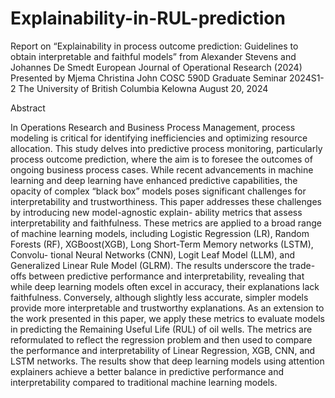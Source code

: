 # Explainability-in-RUL-prediction


Report on
“Explainability in process outcome prediction: Guidelines
to obtain interpretable and faithful models”
from
Alexander Stevens and Johannes De Smedt
European Journal of Operational Research (2024)
Presented by Mjema Christina John
COSC 590D Graduate Seminar
2024S1-2
The University of British Columbia
Kelowna
August 20, 2024


Abstract

In Operations Research and Business Process Management, process modeling is
critical for identifying inefficiencies and optimizing resource allocation. This study
delves into predictive process monitoring, particularly process outcome prediction,
where the aim is to foresee the outcomes of ongoing business process cases. While
recent advancements in machine learning and deep learning have enhanced predictive
capabilities, the opacity of complex “black box” models poses significant challenges for
interpretability and trustworthiness.
This paper addresses these challenges by introducing new model-agnostic explain-
ability metrics that assess interpretability and faithfulness. These metrics are applied to
a broad range of machine learning models, including Logistic Regression (LR), Random
Forests (RF), XGBoost(XGB), Long Short-Term Memory networks (LSTM), Convolu-
tional Neural Networks (CNN), Logit Leaf Model (LLM), and Generalized Linear Rule
Model (GLRM). The results underscore the trade-offs between predictive performance
and interpretability, revealing that while deep learning models often excel in accuracy,
their explanations lack faithfulness. Conversely, although slightly less accurate, simpler
models provide more interpretable and trustworthy explanations.
As an extension to the work presented in this paper, we apply these metrics to
evaluate models in predicting the Remaining Useful Life (RUL) of oil wells. The
metrics are reformulated to reflect the regression problem and then used to compare the
performance and interpretability of Linear Regression, XGB, CNN, and LSTM networks.
The results show that deep learning models using attention explainers achieve a better
balance in predictive performance and interpretability compared to traditional machine
learning models.
